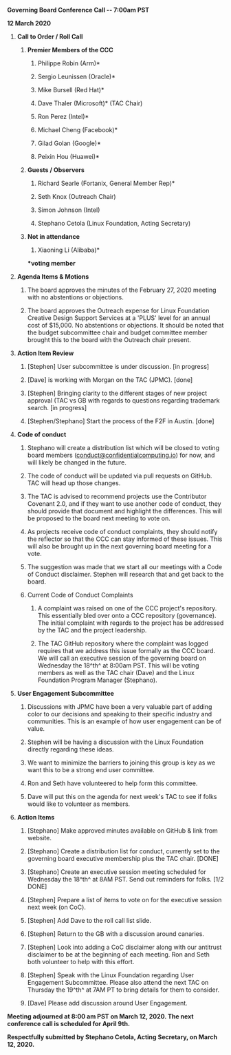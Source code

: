 **Governing Board Conference Call -- 7:00am PST**

**12 March 2020**

1.  **Call to Order / Roll Call**

    1.  **Premier Members of the CCC**

        1.  Philippe Robin (Arm)\*

        2.  Sergio Leunissen (Oracle)\*

        3.  Mike Bursell (Red Hat)\*

        4.  Dave Thaler (Microsoft)\* (TAC Chair)

        5.  Ron Perez (Intel)\*

        6.  Michael Cheng (Facebook)\*

        7.  Gilad Golan (Google)\*

        8.  Peixin Hou (Huawei)\*

    2.  **Guests / Observers**

        1.  Richard Searle (Fortanix, General Member Rep)\*

        2.  Seth Knox (Outreach Chair)

        3.  Simon Johnson (Intel)

        4.  Stephano Cetola (Linux Foundation, Acting Secretary)

    3.  **Not in attendance**

        1.  Xiaoning Li (Alibaba)\* 

        **\*voting member**

2.  **Agenda Items & Motions**

    1.  The board approves the minutes of the February 27, 2020 meeting
        with no abstentions or objections.

    2.  The board approves the Outreach expense for Linux Foundation
        Creative Design Support Services at a 'PLUS' level for an annual
        cost of \$15,000. No abstentions or objections. It should be
        noted that the budget subcommittee chair and budget committee
        member brought this to the board with the Outreach chair
        present.

3.  **Action Item Review**

    1.  \[Stephen\] User subcommittee is under discussion. \[in
        progress\]

    2.  \[Dave\] is working with Morgan on the TAC (JPMC). \[done\]

    3.  \[Stephen\] Bringing clarity to the different stages of new
        project approval (TAC vs GB with regards to questions regarding
        trademark search. \[in progress\]

    4.  \[Stephen/Stephano\] Start the process of the F2F in Austin.
        \[done\]

4.  **Code of conduct**

    1.  Stephano will create a distribution list which will be closed to
        voting board members (<conduct@confidentialcomputing.io>) for
        now, and will likely be changed in the future.

    2.  The code of conduct will be updated via pull requests on GitHub.
        TAC will head up those changes.

    3.  The TAC is advised to recommend projects use the Contributor
        Covenant 2.0, and if they want to use another code of conduct,
        they should provide that document and highlight the differences.
        This will be proposed to the board next meeting to vote on.

    4.  As projects receive code of conduct complaints, they should
        notify the reflector so that the CCC can stay informed of these
        issues. This will also be brought up in the next governing board
        meeting for a vote.

    5.  The suggestion was made that we start all our meetings with a
        Code of Conduct disclaimer. Stephen will research that and get
        back to the board.

    6.  Current Code of Conduct Complaints

        1.  A complaint was raised on one of the CCC project's
            repository. This essentially bled over onto a CCC repository
            (governance). The initial complaint with regards to the
            project has be addressed by the TAC and the project
            leadership.

        2.  The TAC GitHub repository where the complaint was logged
            requires that we address this issue formally as the CCC
            board. We will call an executive session of the governing
            board on Wednesday the 18^th^ at 8:00am PST. This will be
            voting members as well as the TAC chair (Dave) and the Linux
            Foundation Program Manager (Stephano).

5.  **User Engagement Subcommittee**

    1.  Discussions with JPMC have been a very valuable part of adding
        color to our decisions and speaking to their specific industry
        and communities. This is an example of how user engagement can
        be of value.

    2.  Stephen will be having a discussion with the Linux Foundation
        directly regarding these ideas.

    3.  We want to minimize the barriers to joining this group is key as
        we want this to be a strong end user committee.

    4.  Ron and Seth have volunteered to help form this committee.

    5.  Dave will put this on the agenda for next week's TAC to see if
        folks would like to volunteer as members.

6.  **Action Items**

    1.  \[Stephano\] Make approved minutes available on GitHub & link
        from website.

    2.  \[Stephano\] Create a distribution list for conduct, currently
        set to the governing board executive membership plus the TAC
        chair. \[DONE\]

    3.  \[Stephano\] Create an executive session meeting scheduled for
        Wednesday the 18^th^ at 8AM PST. Send out reminders for folks.
        \[1/2 DONE\]

    4.  \[Stephen\] Prepare a list of items to vote on for the
        executive session next week (on CoC).

    5.  \[Stephen\] Add Dave to the roll call list slide.

    6.  \[Stephen\] Return to the GB with a discussion around
        canaries.

    7.  \[Stephen\] Look into adding a CoC disclaimer along with our
        antitrust disclaimer to be at the beginning of each meeting. Ron
        and Seth both volunteer to help with this effort.

    8.  \[Stephen\] Speak with the Linux Foundation regarding User
        Engagement Subcommittee. Please also attend the next TAC on
        Thursday the 19^th^ at 7AM PT to bring details for them to
        consider.

    9.  \[Dave\] Please add discussion around User Engagement.

**Meeting adjourned at 8:00 am PST on March 12, 2020. The next
conference call is scheduled for April 9th.**

**Respectfully submitted by Stephano Cetola, Acting Secretary, on March
12, 2020.**
